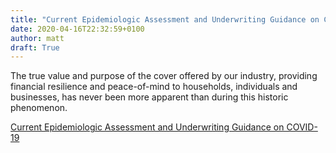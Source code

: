 ```yaml
---
title: "Current Epidemiologic Assessment and Underwriting Guidance on COVID-19"
date: 2020-04-16T22:32:59+0100
author: matt
draft: True
---
```

The true value and purpose of the cover offered by our industry, providing financial resilience and peace-of-mind to households, individuals and businesses, has never been more apparent than during this historic phenomenon. 

[ Current Epidemiologic Assessment and Underwriting Guidance on COVID-19 ]( https://info.scor-life.com/SCORGlobalLife_Coronavirus_update2 )

